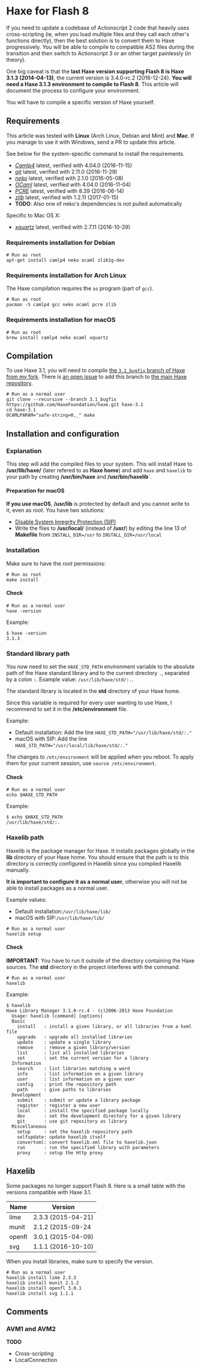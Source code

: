 # Haxe for Flash 8

If you need to update a codebase of Actionscript 2 code that heavily uses cross-scripting (ie, when
you load multiple files and they call each other's functions directly), then the best solution
is to convert them to Haxe progressively. You will be able to compile to compatible AS2 files
during the transition and then switch to Actionscript 3 or an other target painlessly (in theory).

One big caveat is that the **last Haxe version supporting Flash 8 is Haxe 3.1.3 (2014-04-13)**,
the current version is 3.4.0-rc.2 (2016-12-24). **You will need a Haxe 3.1.3 environment to
compile to Flash 8**. This article will document the process to configure your environment.

You will have to compile a specific version of Haxe yourself.

## Requirements

This article was tested with **Linux** (Arch Linux, Debian and Mint) and **Mac**. If you
manage to use it with Windows, send a PR to update this article.

See below for the system-specific command to install the requirements.

- [_Camlp4_][camlp4-home] latest, verified with 4.04.0 (2016-11-15)
- [_git_][git-home] latest, verified with 2.11.0 (2016-11-29)
- [_neko_][neko-home] latest, verified with 2.1.0 (2016-05-08)
- [_OCaml_][ocaml-home] latest, verified with 4.04.0 (2016-11-04)
- [_PCRE_][pcre-home] latest, verified with 8.39 (2016-06-14)
- [_zlib_][zlib-home] latest, verified with 1.2.11 (2017-01-15)
- **TODO**: Also one of neko's dependencies is not pulled automatically

Specific to Mac OS X:
- [_xquartz_][xquartz-home] latest, verified with 2.7.11 (2016-10-29)

### Requirements installation for Debian

```shell
# Run as root
apt-get install camlp4 neko ocaml zlib1g-dev
```

### Requirements installation for Arch Linux

The Haxe compilation requires the `as` program (part of `gcc`).

```shell
# Run as root
pacman -S camlp4 gcc neko ocaml pcre zlib
```


### Requirements installation for macOS

```shell
# Run as root
brew install camlp4 neko ocaml xquartz
```

## Compilation

To use Haxe 3.1, you will need to compile [the `3.1_bugfix` branch of Haxe from my
fork][github-demurgos-haxe-3.1_bugfix]. There is [an open issue][issue-bugfix] to add this branch
to [the main Haxe repository][github-haxe].

```shell
# Run as a normal user
git clone --recursive --branch 3.1_bugfix https://github.com/HaxeFoundation/haxe.git haxe-3.1
cd haxe-3.1
OCAMLPARAM="safe-string=0,_" make
```

## Installation and configuration

### Explanation

This step will add the compiled files to your system.
This will install Haxe to **/usr/lib/haxe/** (later refered to as **Haxe home**) and add
`haxe` and `haxelib` to your path by creating **/usr/bin/haxe** and **/usr/bin/haxelib**`.

#### Preparation for macOS

**If you use macOS**, **/usr/lib** is protected by default and you cannot write to it, even as
_root_. You have two solutions:
- [Disable System Inregrity Protection (SIP)][so-disable-sip]
- Write the files to **/usr/local/** (instead of **/usr/**) by editing the line 13 of **Makefile**
  from `INSTALL_DIR=/usr` to `INSTALL_DIR=/usr/local`

### Installation

Make sure to have the _root_ permissions:

```shell
# Run as root
make install
```

#### Check

```shell
# Run as a normal user
haxe -version
```

Example:

```terminal
$ haxe -version
3.1.3
```

### Standard library path

You now need to set the `HAXE_STD_PATH` environment variable to the absolute path of the Haxe
standard library and to the current directory `.`, separated by a colon `:`.
Example value: `/usr/lib/haxe/std/:.`.

The standard library is located in the **std** directory of your Haxe home.

Since this variable is required for every user wanting to use Haxe, I recommend to set it in the
**/etc/environment** file.

Example:
- Default installation: Add the line `HAXE_STD_PATH="/usr/lib/haxe/std/:."`
- macOS with SIP: Add the line `HAXE_STD_PATH="/usr/local/lib/haxe/std/:."`

The changes to `/etc/environment` will be applied when you reboot. To apply them for your current
session, use `source /etc/environment`.

#### Check

```shell
# Run as a normal user
echo $HAXE_STD_PATH
```

Example:

```terminal
$ echo $HAXE_STD_PATH
/usr/lib/haxe/std/:.
```

### Haxelib path

Haxelib is the package manager for Haxe. It installs packages globally in the **lib** directory
of your Haxe home. You should ensure that the path is to this directory is correctly configured
in Haxelib since you compiled Haxelib manually.

**It is important to configure it as a normal user**, otherwise you will not be able to install
packages as a normal user.

Example values:
- Default installation:`/usr/lib/haxe/lib/`
- macOS with SIP:`/usr/lib/haxe/lib/`


```shell
# Run as a normal user
haxelib setup
```

#### Check

**IMPORTANT**: You have to run it outside of the directory containing the Haxe sources.
The **std** directory in the project interferes with the command.

```shell
# Run as a normal user
haxelib
```

Example:

```terminal
$ haxelib
Haxe Library Manager 3.1.0-rc.4 - (c)2006-2013 Haxe Foundation
  Usage: haxelib [command] [options]
  Basic
    install   : install a given library, or all libraries from a hxml file
    upgrade   : upgrade all installed libraries
    update    : update a single library
    remove    : remove a given library/version
    list      : list all installed libraries
    set       : set the current version for a library
  Information
    search    : list libraries matching a word
    info      : list information on a given library
    user      : list information on a given user
    config    : print the repository path
    path      : give paths to libraries
  Development
    submit    : submit or update a library package
    register  : register a new user
    local     : install the specified package locally
    dev       : set the development directory for a given library
    git       : use git repository as library
  Miscellaneous
    setup     : set the haxelib repository path
    selfupdate: update haxelib itself
    convertxml: convert haxelib.xml file to haxelib.json
    run       : run the specified library with parameters
    proxy     : setup the Http proxy
```

## Haxelib

Some packages no longer support Flash 8. Here is a small table with the versions compatible with
Haxe 3.1.

| Name   | Version            |
|--------|--------------------|
| lime   | 2.3.3 (2015-04-21) |
| munit  | 2.1.2 (2015-09-24  |
| openfl | 3.0.1 (2015-04-09) |
| svg    | 1.1.1 (2016-10-10) |

When you install libraries, make sure to specify the version.

```shell
# Run as a normal user
haxelib install lime 2.3.3
haxelib install munit 2.1.2
haxelib install openfl 3.0.1
haxelib install svg 1.1.1
```

## Comments

### AVM1 and AVM2

**TODO**

- Cross-scripting
- LocalConnection


[camlp4-home]: https://github.com/ocaml/camlp4
[git-home]: https://git-scm.com/
[github-demurgos-haxe-3.1_bugfix]: https://github.com/demurgos/haxe/tree/3.1_bugfix
[github-haxe]: https://github.com/HaxeFoundation/haxe
[github-haxe-3.1_bugfix]: https://github.com/HaxeFoundation/haxe/tree/3.1_bugfix
[haxe-3.1.3]: https://haxe.org/download/version/3.1.3/
[issue-bugfix]: https://github.com/HaxeFoundation/haxe/issues/5977
[neko-home]: http://nekovm.org/
[ocaml-home]: https://ocaml.org/
[pcre-home]: http://pcre.org/
[so-disable-sip]: https://apple.stackexchange.com/questions/208478/how-do-i-disable-system-integrity-protection-sip-aka-rootless-on-os-x-10-11
[xquartz-home]: https://www.xquartz.org/
[zlib-home]: http://www.zlib.net/
